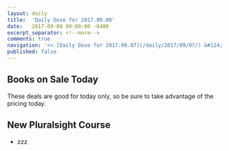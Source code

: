 ```yaml
---
layout: daily
title:  'Daily Dose for 2017.09.08'
date:   2017-09-08 00:00:00 -0400
excerpt_separator: <!--more-->
comments: true
navigation: '<< [Daily Dose for 2017.09.07](/daily/2017/09/07/) &#124; [Sep 2017](/daily/2017/09/) &#124; [2017](/daily/2017/) &#124; [Daily Dose for 2017.09.09](/daily/2017/09/09/) >>'
published: false
---
```

## Books on Sale Today ##
These deals are good for today only, so be sure to take advantage of the pricing today.

## New Pluralsight Course ## 
* zzz

